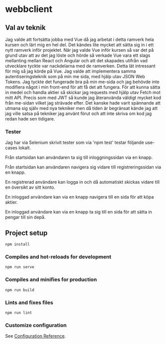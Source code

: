 # webbclient

## Val av teknik

Jag valde att fortsätta jobba med Vue då jag arbetat i detta ramverk hela kursen och lärt mig en hel del. Det kändes lite mycket att sätta sig in i ett nytt ramverk inför projektet.
När jag valde Vue inför kursen så var det på grund utav att av det jag löste och hörde så verkade Vue vara ett slags mellanting mellan React och Angular och att det skapades utifrån vad utvecklare
tyckte var nackdelarna med de ramverken. Detta lät intressant för mig så jag körde på Vue. Jag valde att implementera samma autentiseringsteknik som på min me sida, med hjälp utav JSON Web Tokens. Jag tyckte det fungerade bra
på min me-sida och jag behövde inte modifiera något i min front-end för att få det att fungera. För att kunna sätta in medel och handla aktier så skickar jag requests med hjälp utav Fetch mot mitt API. Precis som med JWT så kunde jag
återanvända väldigt mycket kod från me-sidan vilket jag strävade efter. Det kanske hade varit spännande att utmana sig själv med nya tekniker men då tiden är begränsat kände jag att jag ville satsa på tekniker jag använt förut och att inte skriva om kod jag redan hade sen tidigare. 


### Tester
Jag har via Selenium skrivit tester som via 'npm test' testar följande use-cases lokalt.

Från startsidan kan användaren ta sig till inloggningssidan via en knapp.

Från startsidan kan användaren navigera sig vidare till registreringssidan via en knapp.

En registrerad användare kan logga in och då automatiskt skickas vidare till en översikt av sitt konto.

En inloggad användare kan via en knapp navigera till en sida för att köpa aktier.

En inloggad användare kan via en knapp ta sig till en sida för att sätta in pengar till sin depå.

## Project setup
```
npm install
```

### Compiles and hot-reloads for development
```
npm run serve
```

### Compiles and minifies for production
```
npm run build
```

### Lints and fixes files
```
npm run lint
```

### Customize configuration
See [Configuration Reference](https://cli.vuejs.org/config/).
